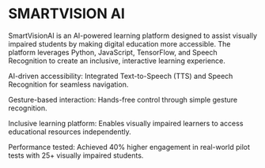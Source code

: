 # SMARTVISION AI




SmartVisionAI is an AI-powered learning platform designed to assist visually impaired students by making digital education more accessible. The platform leverages Python, JavaScript, TensorFlow, and Speech Recognition to create an inclusive, interactive learning experience.


AI-driven accessibility: Integrated Text-to-Speech (TTS) and Speech Recognition for seamless navigation.

Gesture-based interaction: Hands-free control through simple gesture recognition.

Inclusive learning platform: Enables visually impaired learners to access educational resources independently.

Performance tested: Achieved 40% higher engagement in real-world pilot tests with 25+ visually impaired students.
